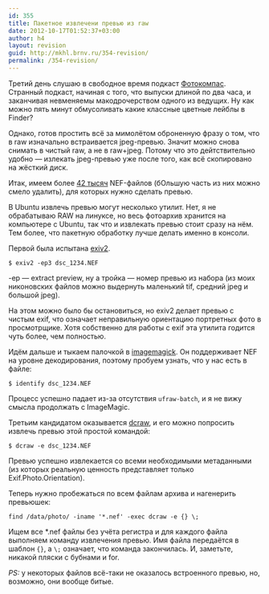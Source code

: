 ```yaml
---
id: 355
title: Пакетное извлечени превью из raw
date: 2012-10-17T01:52:37+03:00
author: h4
layout: revision
guid: http://mkhl.brnv.ru/354-revision/
permalink: /354-revision/
---
```

Третий день слушаю в свободное время подкаст [Фотокомпас](http://photocompass.rpod.ru/). Странный подкаст, начиная с того, что выпуски длиной по два часа, и заканчивая невменяемы макодрочерством одного из ведущих. Ну как можно пять минут обмусоливать какие классные цветные лейблы в Finder?

Однако, готов простить всё за мимолётом оброненную фразу о том, что в raw изначально встраивается jpeg-превью. Значит можно снова снимать в чистый raw, а не в raw+jpeg. Потому что это дейтствительно удобно — излекать jpeg-превью уже после того, как всё скопировано на жёсткий диск.

Итак, имеем более [42 тысяч](https://twitter.com/_h4_/status/258293801926418432) NEF-файлов (бОльшую часть из них можно смело удалить), для которых нужно сделать превью.

В Ubuntu извлечь превью могут несколько утилит. Нет, я не обрабатываю RAW на линуксе, но весь фотоархив хранится на компьютере с Ubuntu, так что и извлекать превью стоит сразу на нём. Тем более, что пакетную обработку лучше делать именно в консоли.

Первой была испытана [exiv2](http://www.exiv2.org/).

    $ exiv2 -ep3 dsc_1234.NEF
    

-ep — extract preview, ну а тройка — номер превью из набора (из моих никоновских файлов можно выдернуть маленький tif, средний jpeg и большой jpeg).

На этом можно было бы остановиться, но exiv2 делает превью с чистым exif, что означает неправильную ориентацию портретных фото в просмотрщике. Хотя собственно для работы с exif эта утилита годится чуть более, чем полностью.

Идём дальше и тыкаем палочкой в [imagemagick](http://www.imagemagick.org/). Он поддерживает NEF на уровне декодирования, поэтому пробуем узнать, что у нас есть в файле:

    $ identify dsc_1234.NEF
    

Процесс успешно падает из-за отсутствия `ufraw-batch`, и я не вижу смысла продолжать с ImageMagic.

Третьим кандидатом оказывается [dcraw](http://www.google.ru/url?sa=t&rct=j&q=&esrc=s&source=web&cd=2&cad=rja&ved=0CC8QFjAB&url=http%3A%2F%2Fru.wikipedia.org%2Fwiki%2FDcraw&ei=iNZ9UPWwFfKO4gSX54HoAg&usg=AFQjCNEqR-KhTU2JagYkXBpkk7B07it5KA&sig2=c0kna9ZX-hAjIzk2mBThlQ), и его можно попросить извлечь превью этой простой командой:

    $ dcraw -e dsc_1234.NEF
    

Превью успешно извлекается со всеми необходимыми метаданными (из которых реальную ценность представляет только Exif.Photo.Orientation).

Теперь нужно пробежаться по всем файлам архива и нагенерить превьюшек:

    find /data/photo/ -iname '*.nef' -exec dcraw -e {} \;
    

Ищем все *.nef файлы без учёта регистра и для каждого файла выполняем команду извлечения превью. Имя файла передаётся в шаблон `{}`, а `\;` означает, что команда закончилась. И, заметьте, никакой пляски с бубнами и for.

_PS:_ у некоторых файлов всё-таки не оказалось встроенного превью, но, возможно, они вообще битые.